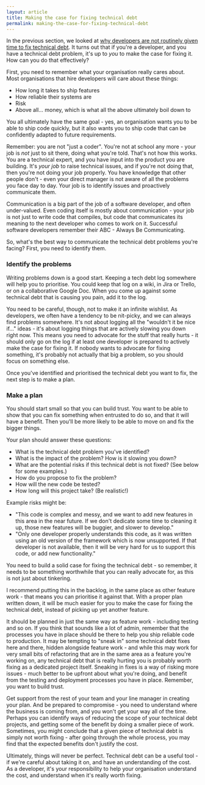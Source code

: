 ```yaml
---
layout: article
title: Making the case for fixing technical debt
permalink: making-the-case-for-fixing-technical-debt
---
```


In the previous section, we looked at [why developers are not routinely given time to fix technical debt](why-developers-dont-get-time-to-fix-technical-debt). It turns out that if you're a developer, and you have a technical debt problem, it's up to _you_ to make the case for fixing it. How can you do that effectively?

First, you need to remember what your organisation really cares about. Most organisations that hire developers will care about these things:

- How long it takes to ship features
- How reliable their systems are
- Risk
- Above all... money, which is what all the above ultimately boil down to

You all ultimately have the same goal - yes, an organisation wants you to be able to ship code quickly, but it also wants you to ship code that can be confidently adapted to future requirements.

Remember: you are not "just a coder". You're not at school any more - your job is _not_ just to sit there, doing what you're told. That's not how this works. You are a technical expert, and you have input into the product you are building. It's _your job_ to raise technical issues, and if you're not doing that, then you're not doing your job properly. You have knowledge that other people don't - even your direct manager is not aware of all the problems you face day to day. Your job is to identify issues and proactively communicate them.

Communication is a big part of the job of a software developer, and often under-valued. Even coding itself is mostly about communication - your job is not just to write code that compiles, but code that communicates its meaning to the next developer who comes to work on it. Successful software developers remember their ABC - Always Be Communicating.

So, what's the best way to communicate the technical debt problems you're facing? First, you need to identify them.

### Identify the problems

Writing problems down is a good start. Keeping a tech debt log somewhere will help you to prioritise. You could keep that log on a wiki, in Jira or Trello, or on a collaborative Google Doc. When you come up against some technical debt that is causing you pain, add it to the log.

You need to be careful, though, not to make it an infinite wishlist. As developers, we often have a tendency to be nit-picky, and we can always find problems somewhere. It's not about logging all the "wouldn't it be nice if..." ideas - it's about logging things that are actively slowing you down right now. This means you need to advocate for the stuff that really hurts - it should only go on the log if at least one developer is prepared to actively make the case for fixing it. If nobody wants to advocate for fixing something, it's probably not actually that big a problem, so you should focus on something else.

Once you've identified and prioritised the technical debt you want to fix, the next step is to make a plan.

### Make a plan

You should start small so that you can build trust. You want to be able to show that you can fix something when entrusted to do so, and that it will have a benefit. Then you'll be more likely to be able to move on and fix the bigger things.

Your plan should answer these questions:

- What is the technical debt problem you've identified?
- What is the impact of the problem? How is it slowing you down?
- What are the potential risks if this technical debt is not fixed? (See below for some examples.)
- How do you propose to fix the problem?
- How will the new code be tested?
- How long will this project take? (Be realistic!)

Example risks might be:

- "This code is complex and messy, and we want to add new features in this area in the near future. If we don't dedicate some time to cleaning it up, those new features will be buggier, and slower to develop."
- "Only one developer properly understands this code, as it was written using an old version of the framework which is now unsupported. If that developer is not available, then it will be very hard for us to support this code, or add new functionality."

You need to build a solid case for fixing the technical debt - so remember, it needs to be something worthwhile that you can really advocate for, as this is not just about tinkering.

I recommend putting this in the backlog, in the same place as other feature work - that means you can prioritise it against that. With a proper plan written down, it will be much easier for you to make the case for fixing the technical debt, instead of picking up yet another feature.

It should be planned in just the same way as feature work - including testing and so on. If you think that sounds like a lot of admin, remember that the processes you have in place should be there to help you ship reliable code to production. It may be tempting to "sneak in" some technical debt fixes here and there, hidden alongside feature work - and while this may work for very small bits of refactoring that are in the same area as a feature you're working on, any technical debt that is really hurting you is probably worth fixing as a dedicated project itself. Sneaking in fixes is a way of risking more issues - much better to be upfront about what you're doing, and benefit from the testing and deployment processes you have in place. Remember, you want to build trust.

Get support from the rest of your team and your line manager in creating your plan. And be prepared to compromise - you need to understand where the business is coming from, and you won't get your way all of the time. Perhaps you can identify ways of reducing the scope of your technical debt projects, and getting some of the benefit by doing a smaller piece of work. Sometimes, you might conclude that a given piece of technical debt is simply not worth fixing - after going through the whole process, you may find that the expected benefits don't justify the cost.

Ultimately, things will never be perfect. Technical debt can be a useful tool - if we're careful about taking it on, and have an understanding of the cost. As a developer, it's your responsibility to help your organisation understand the cost, and understand when it's really worth fixing.